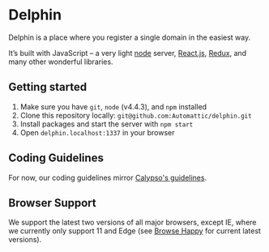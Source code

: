 # Delphin

Delphin is a place where you register a single domain in the easiest way.

It’s built with JavaScript – a very light [node](https://nodejs.org) server, [React.js](https://facebook.github.io/react/), [Redux](http://redux.js.org/), and many other wonderful libraries.

## Getting started

1. Make sure you have `git`, `node` (v4.4.3), and `npm` installed
2. Clone this repository locally: `git@github.com:Automattic/delphin.git`
3. Install packages and start the server with `npm start`
4. Open `delphin.localhost:1337` in your browser

## Coding Guidelines

For now, our coding guidelines mirror [Calypso's guidelines](https://github.com/Automattic/wp-calypso/blob/master/docs/coding-guidelines.md).

## Browser Support

We support the latest two versions of all major browsers, except IE, where we currently only support 11 and Edge (see [Browse Happy](http://browsehappy.com) for current latest versions).
